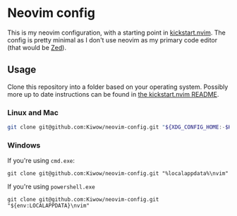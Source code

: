 # Neovim config

This is my neovim configuration, with a starting point in [kickstart.nvim](https://github.com/nvim-lua/kickstart.nvim). The config is pretty minimal as I don't use neovim as my primary code editor (that would be [Zed](https://github.com/zed-industries/zed)).

## Usage

Clone this repository into a folder based on your operating system. Possibly more up to date instructions can be found in [the kickstart.nvim README](https://github.com/nvim-lua/kickstart.nvim?tab=readme-ov-file#clone-kickstartnvim).

### Linux and Mac

```sh
git clone git@github.com:Kiwow/neovim-config.git "${XDG_CONFIG_HOME:-$HOME/.config}"/nvim
```

### Windows

If you're using `cmd.exe`:

```
git clone git@github.com:Kiwow/neovim-config.git "%localappdata%\nvim"
```

If you're using `powershell.exe`

```
git clone git@github.com:Kiwow/neovim-config.git "${env:LOCALAPPDATA}\nvim"
```
